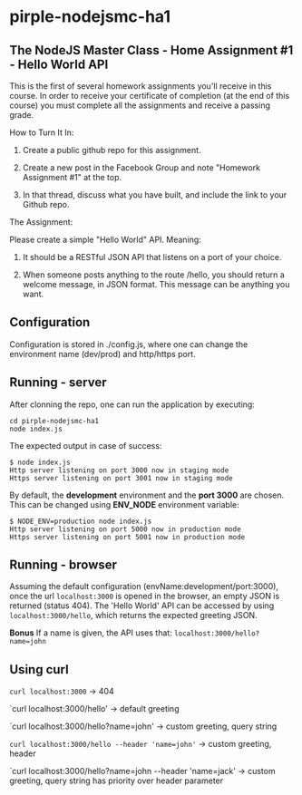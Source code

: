 # pirple-nodejsmc-ha1

## The NodeJS Master Class - Home Assignment #1 - Hello World API

This is the first of several homework assignments you'll receive in this course. In order to receive your certificate of completion (at the end of this course) you must complete all the assignments and receive a passing grade. 

How to Turn It In:

1. Create a public github repo for this assignment. 

2. Create a new post in the Facebook Group  and note "Homework Assignment #1" at the top.

3. In that thread, discuss what you have built, and include the link to your Github repo. 

The Assignment:

Please create a simple "Hello World" API. Meaning:

1. It should be a RESTful JSON API that listens on a port of your choice. 

2. When someone posts anything to the route /hello, you should return a welcome message, in JSON format. This message can be anything you want. 

## Configuration
Configuration is stored in ./config.js, where one can change the environment name (dev/prod) and http/https port.

## Running - server
After clonning the repo, one can run the application by executing:
```
cd pirple-nodejsmc-ha1
node index.js
```
The expected output in case of success:
```
$ node index.js
Http server listening on port 3000 now in staging mode
Https server listening on port 3001 now in staging mode
```
By default, the **development** environment and the **port 3000** are chosen. This can be changed using **ENV_NODE** environment variable:

```
$ NODE_ENV=production node index.js
Http server listening on port 5000 now in production mode
Https server listening on port 5001 now in production mode
```

## Running - browser
Assuming the default configuration (envName:development/port:3000), once the url `localhost:3000` is opened in the browser, an empty JSON is returned (status 404).
The 'Hello World' API can be accessed by using `localhost:3000/hello`, which returns the expected greeting JSON.

**Bonus**
If a name is given, the API uses that:
`localhost:3000/hello?name=john`

## Using curl
`curl localhost:3000` ->  404

`curl localhost:3000/hello' -> default greeting

`curl localhost:3000/hello?name=john' -> custom greeting, query string

`curl localhost:3000/hello --header 'name=john'` -> custom greeting, header

`curl localhost:3000/hello?name=john --header 'name=jack' -> custom greeting, query string has priority over header parameter
